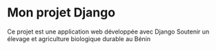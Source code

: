 # Mon projet Django
Ce projet est une application web développée avec Django
Soutenir un élevage et agriculture biologique durable au Bénin